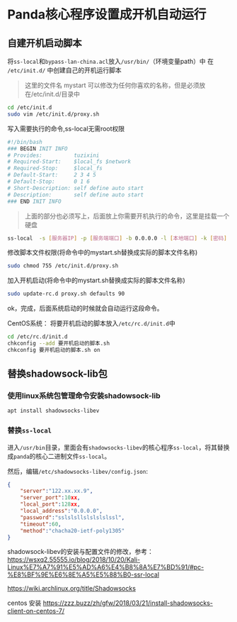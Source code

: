 # Panda核心程序设置成开机自动运行

## 自建开机启动脚本
将`ss-local`和`bypass-lan-china.acl`放入`/usr/bin/`（环境变量path）中
在 `/etc/init.d/` 中创建自己的开机运行脚本
> 这里的文件名 mystart 可以修改为任何你喜欢的名称，但是必须放在/etc/init.d/目录中
```bash
cd /etc/init.d
sudo vim /etc/init.d/proxy.sh
```
写入需要执行的命令,ss-local无需root权限
```bash
#!/bin/bash
### BEGIN INIT INFO
# Provides:          tuzixini
# Required-Start:    $local_fs $network
# Required-Stop:     $local_fs
# Default-Start:     2 3 4 5
# Default-Stop:      0 1 6
# Short-Description: self define auto start
# Description:       self define auto start
### END INIT INFO
```
> 上面的部分也必须写上，后面放上你需要开机执行的命令，这里是挂载一个硬盘
```bash
ss-local  -s [服务器IP] -p [服务端端口] -b 0.0.0.0 -l [本地端口] -k [密码] -m chacha20-ietf-poly1305 --acl bypass-lan-china.acl
```
修改脚本文件权限(将命令中的mystart.sh替换成实际的脚本文件名称)
```bash
sudo chmod 755 /etc/init.d/proxy.sh
```

加入开机启动(将命令中的mystart.sh替换成实际的脚本文件名称)
```bash
sudo update-rc.d proxy.sh defaults 90
```

ok，完成，后面系统启动的时候就会自动运行这段命令。

CentOS系统：
将要开机启动的脚本放入`/etc/rc.d/init.d`中
```bash
cd /etc/rc.d/init.d
chkconfig --add 要开机启动的脚本.sh
chkconfig 要开机启动的脚本.sh on
```
## 替换shadowsock-lib包
### 使用linux系统包管理命令安装shadowsock-lib
```bash
apt install shadowsocks-libev
```
### 替换`ss-local`
进入`/usr/bin`目录，里面会有`shadowsocks-libev`的核心程序`ss-local`，将其替换成`panda`的核心二进制文件`ss-local`。

然后，编辑`/etc/shadowsocks-libev/config.json`:
```json
{
    "server":"122.xx.xx.9",
    "server_port":10xx,
    "local_port":128xx,
    "local_address":"0.0.0.0",
    "password":"sslslsllslslslslssl",
    "timeout":60,
    "method":"chacha20-ietf-poly1305"
}
```

shadowsock-libev的安装与配置文件的修改，参考：
https://wsxq2.55555.io/blog/2018/10/20/Kali-Linux%E7%A7%91%E5%AD%A6%E4%B8%8A%E7%BD%91/#pc-%E8%BF%9E%E6%8E%A5%E5%88%B0-ssr-local


https://wiki.archlinux.org/title/Shadowsocks

centos 安装
https://zzz.buzz/zh/gfw/2018/03/21/install-shadowsocks-client-on-centos-7/
